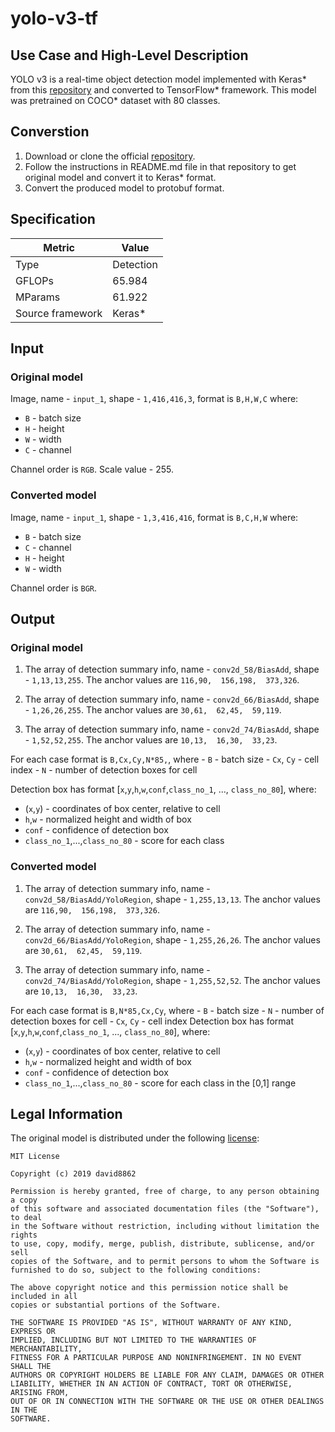 # yolo-v3-tf

## Use Case and High-Level Description

YOLO v3 is a real-time object detection model implemented with Keras\* from this [repository](https://github.com/david8862/keras-YOLOv3-model-set) and converted to TensorFlow\* framework. This model was pretrained on COCO\* dataset with 80 classes.

## Converstion

1. Download or clone the official [repository](https://github.com/david8862/keras-YOLOv3-model-set).
2. Follow the instructions in README.md file in that repository to get original model and convert it to Keras\* format.
3. Convert the produced model to protobuf format.

## Specification

| Metric            | Value         |
|-------------------|---------------|
| Type              | Detection     |
| GFLOPs            | 65.984        |
| MParams           | 61.922        |
| Source framework  | Keras\*       |

## Input

### Original model

Image, name - `input_1`, shape - `1,416,416,3`, format is `B,H,W,C` where:

- `B` - batch size
- `H` - height
- `W` - width
- `C` - channel

Channel order is `RGB`.
Scale value - 255.

### Converted model

Image, name - `input_1`, shape - `1,3,416,416`, format is `B,C,H,W` where:

- `B` - batch size
- `C` - channel
- `H` - height
- `W` - width

Channel order is `BGR`.

## Output

### Original model

1. The array of detection summary info, name - `conv2d_58/BiasAdd`,  shape - `1,13,13,255`. The anchor values are `116,90,  156,198,  373,326`.

2. The array of detection summary info, name - `conv2d_66/BiasAdd`,  shape - `1,26,26,255`. The anchor values are `30,61,  62,45,  59,119`.

3. The array of detection summary info, name - `conv2d_74/BiasAdd`,  shape - `1,52,52,255`. The anchor values are `10,13,  16,30,  33,23`.

For each case format is `B,Cx,Cy,N*85,`, where
    - `B` - batch size
    - `Cx`, `Cy` - cell index
    - `N` - number of detection boxes for cell

Detection box has format [`x`,`y`,`h`,`w`,`conf`,`class_no_1`, ..., `class_no_80`], where:
- (`x`,`y`) - coordinates of box center, relative to cell
- `h`,`w` - normalized height and width of box
- `conf` - confidence of detection box
- `class_no_1`,...,`class_no_80` - score for each class

### Converted model

1. The array of detection summary info, name - `conv2d_58/BiasAdd/YoloRegion`,  shape - `1,255,13,13`. The anchor values are `116,90,  156,198,  373,326`.

2. The array of detection summary info, name - `conv2d_66/BiasAdd/YoloRegion`,  shape - `1,255,26,26`. The anchor values are `30,61,  62,45,  59,119`.

3. The array of detection summary info, name - `conv2d_74/BiasAdd/YoloRegion`,  shape - `1,255,52,52`. The anchor values are `10,13,  16,30,  33,23`.

For each case format is `B,N*85,Cx,Cy`, where
    - `B` - batch size
    - `N` - number of detection boxes for cell
    - `Cx`, `Cy` - cell index
Detection box has format [`x`,`y`,`h`,`w`,`conf`,`class_no_1`, ..., `class_no_80`], where:
- (`x`,`y`) - coordinates of box center, relative to cell
- `h`,`w` - normalized height and width of box
- `conf` - confidence of detection box
- `class_no_1`,...,`class_no_80` - score for each class in the [0,1] range

## Legal Information

The original model is distributed under the following
[license](https://raw.githubusercontent.com/david8862/keras-YOLOv3-model-set/master/LICENSE):

```
MIT License

Copyright (c) 2019 david8862

Permission is hereby granted, free of charge, to any person obtaining a copy
of this software and associated documentation files (the "Software"), to deal
in the Software without restriction, including without limitation the rights
to use, copy, modify, merge, publish, distribute, sublicense, and/or sell
copies of the Software, and to permit persons to whom the Software is
furnished to do so, subject to the following conditions:

The above copyright notice and this permission notice shall be included in all
copies or substantial portions of the Software.

THE SOFTWARE IS PROVIDED "AS IS", WITHOUT WARRANTY OF ANY KIND, EXPRESS OR
IMPLIED, INCLUDING BUT NOT LIMITED TO THE WARRANTIES OF MERCHANTABILITY,
FITNESS FOR A PARTICULAR PURPOSE AND NONINFRINGEMENT. IN NO EVENT SHALL THE
AUTHORS OR COPYRIGHT HOLDERS BE LIABLE FOR ANY CLAIM, DAMAGES OR OTHER
LIABILITY, WHETHER IN AN ACTION OF CONTRACT, TORT OR OTHERWISE, ARISING FROM,
OUT OF OR IN CONNECTION WITH THE SOFTWARE OR THE USE OR OTHER DEALINGS IN THE
SOFTWARE.
```
